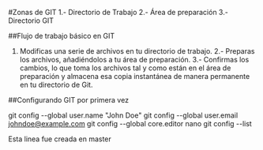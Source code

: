 #Zonas de GIT
1.- Directorio de Trabajo
2.- Área de preparación
3.- Directorio GIT

##Flujo de trabajo básico en GIT
1. Modificas una serie de archivos en tu directorio de trabajo.
2.- Preparas los archivos, añadiéndolos a tu área de preparación.
3.- Confirmas los cambios, lo que toma los archivos tal y como están en el área de preparación y almacena esa copia instantánea de manera permanente en tu directorio de Git.

##Configurando GIT por primera vez

git config --global user.name "John Doe"
git config --global user.email johndoe@example.com
git config --global core.editor nano
git config --list

Esta linea fue creada en master